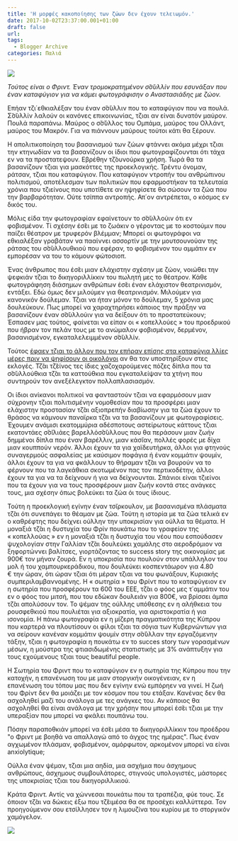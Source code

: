 ```yaml
---
title: 'Η μορφές κακοποίησης των ζώων δεν έχουν τελειωμόν.'
date: 2017-10-02T23:37:00.001+01:00
draft: false
url: 
tags:
  - Blogger Archive
categories: Παλιά
---
```


  

[![](https://blogger.googleusercontent.com/img/b/R29vZ2xl/AVvXsEholiYZJFRIMnY7Ip65q_Q53AVL9YxIo9STUNn9x479PW37lZhApKzVAOuZDpCMzvlC46mqVLOuGFk5r3N95S4l5r4UL7e_vKJGB-SRzD5gjVTYDuNYGNLSC5naikCsV1PuxWz0TpbDsLY/s320/Capture+d%25E2%2580%2599e%25CC%2581cran+2017-10-02+a%25CC%2580+23.01.30.png)](https://blogger.googleusercontent.com/img/b/R29vZ2xl/AVvXsEholiYZJFRIMnY7Ip65q_Q53AVL9YxIo9STUNn9x479PW37lZhApKzVAOuZDpCMzvlC46mqVLOuGFk5r3N95S4l5r4UL7e_vKJGB-SRzD5gjVTYDuNYGNLSC5naikCsV1PuxWz0TpbDsLY/s1600/Capture+d%25E2%2580%2599e%25CC%2581cran+2017-10-02+a%25CC%2580+23.01.30.png)

  

  

  

_Τούτος είναι ο Φριντ. Έναν τρομοκρατημένον σ̆σ̆υλλίν που εσυνάξαν που έναν καταφύγιον για να κάμει φωτογράφισην ο Αναστασιάδης με ζώον._

  

Επήαν τζι΄εθκιαλέξαν του έναν σ̆σ̆υλλιν που το καταφύγιον που να πουλά. Σ̆σ̆υλλίν λαλούν οι κανόνες επικοινωνίας, τζιαι αν είναι δυνατόν μαύρον. Πουλά παραπάνω. Μαύρος ο σ̆σ̆ύλλος του Ομπάμα, μαύρος του Ολλάντ, μαύρος του Mακρόν. Για να πιάννουν μαύρους τούτοι κάτι θα ξέρουν. 

  

Η απολιτικοποίηση του βασανισμού των ζώων φτάννει ακόμα μέχρι τζιαι την κτηνωδίαν να τα βασανίζουν οι ίδιοι που φωτογραφίζουνται ότι τάχα εν να τα προστατεψουν. Εβρέθην τζ̆ουνούρκα χρήση. Τωρά θα τα βασανίζουν τζιαι για μασκόττες της προεκλογικής. Τρέντυ όνομαν, ράτσαν, τζιαι που καταφύγιον. Που καταφύγιον ντροπήν του ανθρώπινου πολιτισμού, αποτέλεσμαν των πολιτικών που εφαρμοστήκαν τα τελευταία χρόνια που τζιείνους που υποτίθετε αν ηψηφίσετε θα σώσουν τα ζώα που την βαρβαρότηταν. Ούτε τσίππα αντροπής. Απ΄ον αντρέπεται, ο κόσμος εν δικός του.

  

Μόλις είδα την φωτογραφίαν εφαίνετουν το σ̆σ̆υλλούιν ότι εν φοβισμένον. Τί σχέσην έσ̆ει με το ζωάκιν ο γέροντας με το κοστούμιν που παίζει θέατρον με τρυφερόν βλέμμαν; Μπορεί οι φωτογράφοι να εθκιαλέξαν γραβάταν να πααίννει ασσορτίν με την μουτσουνούαν της ράτσας του σ̆σ̆υλλουθκιού που εφέραν, το φοβισμένον του αμμάτιν εν εμπορέσαν να του το κάμουν φώτοσιοπ.

  

Ένας άνθρωπος που έσ̆ει μιαν ελάχιστην σχέσην με ζώον, νοιώθει την ψεφκιάν τζιαι το δικηγοριλλίκκιν του πωλητή μες το θέατρον. Κάθε φωτογράφηση διάσημων ανθρώπων έσ̆ει έναν ελάχιστον θεατρινισμόν, εντάξει. Εδώ όμως δεν μιλούμεν για θεατρινισμόν. Μιλούμεν για κανονικόν δούλεμαν. Τζιαι να ήταν μόνον το δούλεμαν, 5 χρόνια μας δουλεύκουν. Πως μπορεί να χαραχτηρήσει κάποιος την πράξην να βασανίζουν έναν σ̆σ̆υλλούιν για να δείξουν ότι το προστατεύκουν; Έσπασεν μας τούτος, φαίνεται να είπαν οι « κοπελλούες » του προεδρικού που ήβραν τον πελάν τους με το ανώμαλον φοβισμένον, δερμένον, βασανισμένον, εγκαταλελειμμένον σ̆σ̆υλλίν.

  

Τούτος [έφαεν τζιαι το άλλον που τον επήραν επίσης στα καταφύγια λλίες μέρες πριν να ψηφίσουν οι οικολόγοι](http://acerasanthropophorum.blogspot.ch/2017/08/blog-post_27.html) αν θα τον υποστηρίξουν στες εκλογές. Τζ̆αι τζ̆είνος τες ίδιες χαζοχαρούμενες πόζες δίπλα που τα σ̆σ̆υλλούθκια τζ̆αι τα καττούθκια που εγκαταλείψαν τα χτήνη που συντηρούν τον ανεξέλεγκτον πολλαπλασιασμόν.

  

Οι ίδιοι ανίκανοι πολιτικοί να φανταστούν τζιαι να εφαρμόσουν μιαν σύχρονην τζιαι πολιτισμένην νομοθεσίαν που τα προσφέρει μιαν ελάχιστην προστασίαν τζ̆αι αξιοπρεπήν διαβίωσην για τα ζώα έχουν το θράσος να κάμνουν παναϊρκα τζ̆αι να τα βασανίζουν με φωτογραφίσεις. Έχουμεν ανάμισι εκατομμύρια αδέσποτους αστείρωτους κάττους τζιαι εκατοντάες σ̆σ̆ιλιάες βαρελλόσ̆σ̆υλλους που θα περάσουν μιαν ζωήν δημμένοι δίπλα που έναν βαρέλλιν, μιαν κάσ̆ιαν, πολλές φορές με δίχα μιαν κουππούν νερόν. Άλλοι έχουν τα για χαϊδευτήρκα, άλλοι για φτηνούς συναγερμούς ασφαλείας με καύσιμον ποφάγια ή έναν κομμάτιν ψουμίν, άλλοι έχουν τα για να φκάλλουν το θήραμαν τζ̆αι να βουρούν να το φέρνουν που τα λαγκάθκια σκοτωμένον πας τον περτικοδέτην, άλλοι έχουν τα για να τα δείχνουν ή για να δείχνουνται. Σπάνιοι είναι τζιείνοι που τα έχουν για να τους προσφέρουν μιαν ζωήν κοντά στες ανάγκες τους, μια σχέσην όπως βολεύκει τα ζώα όι τους ίδιους.

  

Τούτη η προεκλογική εγίνην έναν τσ̆ιρκουλον, με βασανισμένα πλάσματα τζ̆αι ότι συνεπάγει το θέαμαν με ζώα. Τούτη η ιστορία με τα ζώα τελικά εν ο καθρέφτης που δείχνει ούλλην την υποκρισίαν για ούλλα τα θέματα. Η μοναξιά τζ̆αι η δυστυχία του Φρίν πουκάτω που το γραφείον της « κοπελλούας » εν η μοναξιά τζ̆̆αι η δυστυχία του νέου που εσπούδασεν ψυχολογίαν στην Γαλλίαν τζ̆αι δουλεύκει χαμάλης στο αεροδρόμιον να ξηφορτώννει βαλίτσες, γιορτάζοντας το success story της οικονομίας με 900€ τον μήναν ζουρά. Εν η υποκρισία που πουλούν στον υπάλληλον του μολ ή του χαμπουρκεράδικου, που δουλεύκει κοσπεντάωρον για 4.80 € την ώραν, ότι ώραν τζιαι ότι μέραν τζιαι να του φωνάξουν, Κυριακής συμπεριλαμβαννομένης. Η « σωτηρία » του Φρίντ που το καταφύγειον εν η σωτηρία που προσφέρουν τα 600 του ΕΕΕ, τζ̆αι ο φόος μες τ΄αμμάτιν του εν ο φόος του μιτσή, που του εδώκαν δουλειάν για 800€, να βρίσσει άμπα τζ̆αι απολύσουν τον. Το ψέμαν της ούλλης υπόθεσης εν η αλήθκεια του ρουσφεθκιού που πουλιέται για αξιοκρατία, για αριστοκρατία ή για ισονομία. Η πάνω φωτογραφία εν η μίζερη πραγματικότητα της Κύπρου που καρτερά να πλουτίσουν οι φίλοι τζιαι τα σόγια των Κυβερνώντων για να σείρουν κανέναν κομμάτιν ψουμίν στην σ̆σ̆ύλλαν την εργαζόμενην τάξην, τζιαι η φωτογραφία η πουκάτω εν το succes story των γορασμένων μέσων, η μούστρα της φτιασιδωμένης στατιστικής με 3% ανάπτυξην για τους εχούμενους τζιαι τους beautiful people.

  

Η Σωτηρία του Φριντ που το καταφύγιον εν η σωτηρία της Κύπρου που την κατοχήν, η επανένωση του με μιαν στοργικήν οικογένειαν, εν η επανένωση του τόπου μας που δεν εγίνην ενώ εμπόρηεν να γινεί. Η ζωή του Φρίντ δεν θα μοιάζει με τον κόσμον που του ετάξαν. Κανένας δεν θα ασχοληθεί μαζί του ανάλογα με τες ανάγκες του. Αν κάποιος θα ασχοληθεί θα είναι ανάλογα με την χρήσην που μπορεί έσ̆ει τζιαι με την υπεραξίαν που μπορεί να φκάλει πουπάνω του.   
  
Πόσην παραποθκιάν μπορεί να έσ̆ει μέσα το δικηγοριλλίκκιν του προέδρου "ο Φριντ με βοηθά να απαλλαγώ από το άγχος της ημέρας". Πως έναν αγχωμένον πλάσμαν, φοβισμένον, αμόρφωτον, αρκομένον μπορεί να είναι anxiolytique;  

  

Ούλλα έναν ψέμαν, τζιαι μια αηδία, μια ασχήμια που άσχημους ανθρώπους, άσχημους συμβουλάτορες, στιγνούς υπολογιστές, μάστορες της υποκρισίας τζιαι του δικηγοριλλικιού.

  

Κράτα Φριντ. Αντίς να χώννεσαι πουκάτω που τα τραπέζια, φύε τους. Σε όποιον τζ̆αι να δώκεις έξω που τζ̆ειμέσα θα σε προσέχει καλλύττερα. Τον προηγούμενον σου ετσίλλησεν τον η λιμουζίνα του κυρίου με το στοργικόν χαμόγελον.

  

  

[![](https://blogger.googleusercontent.com/img/b/R29vZ2xl/AVvXsEgR5bFp4m91rXiLch_G6BaleTn5DOLVR8SNLqzIAXqApX8TWnkJJ-iEqwAgMgfjIaSkQux5Xw9fKSfXZmiKW0ju3P1tGd3foMtF_OfoKmMxFlij0SlKKP0E1j5p7I3TMxNEIdV1VD9VrYM/s320/Capture+d%25E2%2580%2599e%25CC%2581cran+2017-10-02+a%25CC%2580+01.07.40.png)](https://blogger.googleusercontent.com/img/b/R29vZ2xl/AVvXsEgR5bFp4m91rXiLch_G6BaleTn5DOLVR8SNLqzIAXqApX8TWnkJJ-iEqwAgMgfjIaSkQux5Xw9fKSfXZmiKW0ju3P1tGd3foMtF_OfoKmMxFlij0SlKKP0E1j5p7I3TMxNEIdV1VD9VrYM/s1600/Capture+d%25E2%2580%2599e%25CC%2581cran+2017-10-02+a%25CC%2580+01.07.40.png)

